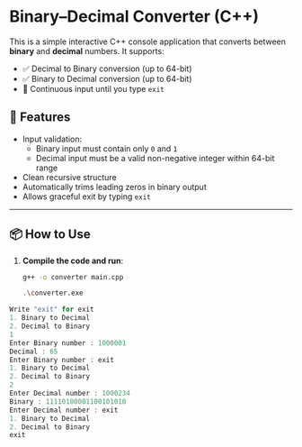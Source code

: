# Binary–Decimal Converter (C++)

This is a simple interactive C++ console application that converts between **binary** and **decimal** numbers. It supports:

- ✅ Decimal to Binary conversion (up to 64-bit)
- ✅ Binary to Decimal conversion (up to 64-bit)
- 🔁 Continuous input until you type `exit`

## 🧠 Features

- Input validation:
  - Binary input must contain only `0` and `1`
  - Decimal input must be a valid non-negative integer within 64-bit range
- Clean recursive structure
- Automatically trims leading zeros in binary output
- Allows graceful exit by typing `exit`

---

## 📦 How to Use

1. **Compile the code and run**:
   ```bash
   g++ -o converter main.cpp
   ```
   ```bash
   .\converter.exe
   ```

``` cpp
Write "exit" for exit 
1. Binary to Decimal
2. Decimal to Binary
1
Enter Binary number : 1000001
Decimal : 65
Enter Binary number : exit
1. Binary to Decimal
2. Decimal to Binary
2
Enter Decimal number : 1000234
Binary : 11110100001100101010
Enter Decimal number : exit
1. Binary to Decimal
2. Decimal to Binary
exit
```
